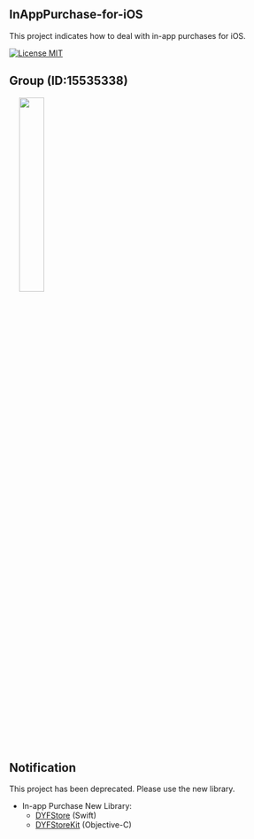 ## InAppPurchase-for-iOS

This project indicates how to deal with in-app purchases for iOS.

[![License MIT](https://img.shields.io/badge/license-MIT-green.svg?style=flat)](LICENSE)&nbsp;

## Group (ID:15535338)

<div align=left>
&emsp; <img src="https://github.com/dgynfi/InAppPurchase-for-iOS/raw/master/images/g614799921.jpg" width="30%" />
</div>

## Notification

This project has been deprecated. Please use the new library.

- In-app Purchase New Library:
    - [DYFStore](https://github.com/dgynfi/DYFStore) (Swift) 
    - [DYFStoreKit](https://github.com/dgynfi/DYFStoreKit) (Objective-C)
